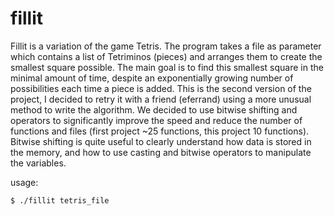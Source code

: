 # fillit
Fillit is a variation of the game Tetris. 
The program takes a file as parameter which contains a list of Tetriminos (pieces) and arranges them to create the smallest square possible. The main goal is to find this smallest square in the minimal amount of time, despite an exponentially growing number of possibilities each time a piece is added.
This is the second version of the project, I decided to retry it with a friend (eferrand) using a more unusual method to write the algorithm. We decided to use bitwise shifting and operators to significantly improve the speed and reduce the number of functions and files (first project ~25 functions, this project 10 functions).  
Bitwise shifting is quite useful to clearly understand how data is stored in the memory, and how to use casting and bitwise operators to manipulate the variables.

usage:
```
$ ./fillit tetris_file
```
